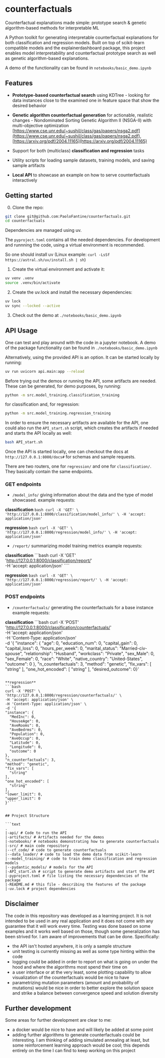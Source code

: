 # counterfactuals
Counterfactual explanations made simple: prototype search & genetic algorithm-based methods for interpretable ML

A Python toolkit for generating interpretable counterfactual explanations for both classification and regression models.
Built on top of scikit-learn compatible models and the explainerdashboard package, this project enables model interpretability and counterfactual prototype search as well as genetic algorithm-based explanations.

A demo of the functionality can be found in `notebooks/basic_demo.ipynb`

## Features

- **Prototype-based counterfactual search** using KDTree - looking for data instances close to the examined one in feature space that show the desired behavior

- **Genetic algorithm counterfactual generation** for actionable, realistic changes - Nondominated Sorting Genetic Algorithm II (NSGA-II) with multi-objective optimization [https://www.cse.unr.edu/~sushil/class/gas/papers/nsga2.pdf](https://www.cse.unr.edu/~sushil/class/gas/papers/nsga2.pdf), [https://arxiv.org/pdf/2004.11165](https://arxiv.org/pdf/2004.11165)

- Support for both (multiclass) **classification and regression** tasks

- Utility scripts for loading sample datasets, training models, and saving sample artifacts

- **Local API** to showcase an example on how to serve counterfactuals interactively

## Getting started

0. Clone the repo:
```sh
git clone git@github.com:PaoloFantine/counterfactuals.git
cd counterfactuals
```
Dependencies are managed using uv.

The `pyproject.toml` contains all the needed dependencies. For development and runnning the code, using a virtual environment is recommended.

So one should install uv (Linux example: `curl -LsSf https://astral.sh/uv/install.sh | sh`)

1. Create the virtual environment and activate it:
```sh
uv venv .venv
source .venv/bin/activate
```

2. Create the uv.lock and install the necessary dependencies:
```sh
uv lock
uv sync --locked --active
```

3. Check out the demo at `./notebooks/basic_demo.ipynb`

## API Usage

One can test and play around with the code in a jupyter notebook. A demo of the package functionality can be found in `./notebooks/basic_demo.ipynb` 

Alternatively, using the provided API is an option. It can be started locally by running:

```sh
uv run uvicorn api.main:app --reload
```

Before trying out the demos or running the API, some artifacts are needed. These can be generated, for demo purposes, by running:

```sh
python -m src.model_training.classification_training
```

for classification and, for regression:

```sh
python -m src.model_training.regression_training
```

In order to ensure the necessary artifacts are available for the API, one could also run the `API_start.sh` script, which creates the artifacts if needed and starts the API locally as well:

```sh
bash API_start.sh
```

Once the API is started locally, one can checkout the docs at `http://127.0.0.1:8000/docs#` for schemas and sample requests.

There are two routers, one for `regression/` and one for `classification/`. They basically contain the same endpoints.

### GET endpoints
- `/model_info/` giving information about the data and the type of model showcased.
  example requests:


**classification**
    ```bash
    curl -X 'GET' \
    'http://127.0.0.1:8000/classification/model_info/' \
    -H 'accept: application/json'
    ```

**regression**
    ```bash
    curl -X 'GET' \
    'http://127.0.0.1:8000/regression/model_info/' \
    -H 'accept: application/json'
    ```

- `/report/` summarizing model training metrics
  example requests:


**classification**
    ```bash
    curl -X 'GET' \
    'http://127.0.0.1:8000/classification/report/' \
    -H 'accept: application/json'
    ````

**regression**
    ```bash
    curl -X 'GET' \
    'http://127.0.0.1:8000/regression/report/' \
    -H 'accept: application/json'
    ```

### POST endpoints

- `/counterfactuals/` generating the counterfactuals for a base instance
  example requests:


**classification**
    ```bash
    curl -X 'POST' \
  'http://127.0.0.1:8000/classification/counterfactuals/' \
  -H 'accept: application/json' \
  -H 'Content-Type: application/json' \
  -d '{
  "instance": {
    "age": 0,
    "education_num": 0,
    "capital_gain": 0,
    "capital_loss": 0,
    "hours_per_week": 0,
    "marital_status": "Married-civ-spouse",
    "relationship": "Husband",
    "workclass": "Private",
    "sex_Male": 0,
    "sex_Female": 0,
    "race": "White",
    "native_country": "United-States",
    "outcome": 0
  },
  "n_counterfactuals": 3,
  "method": "genetic",
  "fix_vars": [
    "string"
  ],
  "one_hot_encoded": [
    "string"
  ],
  "desired_outcome": 0}'
  ```

**regression**
  ```bash
  curl -X 'POST' \
  'http://127.0.0.1:8000/regression/counterfactuals/' \
  -H 'accept: application/json' \
  -H 'Content-Type: application/json' \
  -d '{
  "instance": {
    "MedInc": 0,
    "HouseAge": 0,
    "AveRooms": 0,
    "AveBedrms": 0,
    "Population": 0,
    "AveOccup": 0,
    "Latitude": 0,
    "Longitude": 0,
    "outcome": 0
  },
  "n_counterfactuals": 3,
  "method": "genetic",
  "fix_vars": [
    "string"
  ],
  "one_hot_encoded": [
    "string"
  ],
  "lower_limit": 0,
  "upper_limit": 0
}'```


## Project Structure

```text
.
|-api/ # Code to run the API
|-artifacts/ # Artifacts needed for the demos
|-notebooks/ # notebooks demonstrating how to generate counterfactuals
|-src/ # main code repository
|--cf_code/ # code to generate counterfactuals
|--data_loader/ # code to load the demo data from scikit-learn
|--model_training/ # code to train demo classification and regression models
|--pydantic_models/ # models for the API
|-API_start.sh # script to generate demo artifacts and start the API
|-pyproject.toml # file listing the necessary dependencies of the package
|-README.md # this file - describing the features of the package
|-uv.lock # project dependencies
```

## Disclaimer

The code in this repository was developed as a learning project. It is not intended to be used in any real application and it does not come with any guarantee that it will work every time.
Testing was done based on some examples and it works well based on those, though some generalization has been strived for.
I am aware of improvements that can be done. Specifically:
- the API isn't hosted anywhere, it is only a sample structure 
- unit testing is currently missing as well as some type hinting within the code
- logging could be added in order to report on what is going on under the hood and where the algorithms most spend their time on
- a user interface or at the very least, some plotting capability to allow visualization of the counterfactuals would be nice to have
- parametrizing mutation parameters (amount and probability of mutations) would be nice in order to better explore the solution space and strike a balance between convergence speed and solution diversity

## Further development

Some areas for further development are clear to me:
- a docker would be nice to have and will likely be added at some point
- adding further algorithms to generate counterfactuals could be interesting. I am thinking of adding simulated annealing at least, but some reinforcement learning approach would be cool; this depends entirely on the time I can find to keep working on this project
